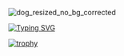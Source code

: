
![dog_resized_no_bg_corrected](https://github.com/user-attachments/assets/2a8b7625-9fd7-4da7-ba16-d862c350fefa)



[![Typing SVG](https://readme-typing-svg.demolab.com?font=Anton&size=50&pause=1000&color=FFFFFF&background=0C1117&center=true&vCenter=true&width=574&height=60&lines=Interested+in+On+Device+AI;Edge+AI+%C2%B7+Real+Time+Process)](https://git.io/typing-svg)

[![trophy](https://github-profile-trophy.vercel.app/?username=ryo-ma&theme=alduin&column=5)](https://github.com/ryo-ma/github-profile-trophy)
